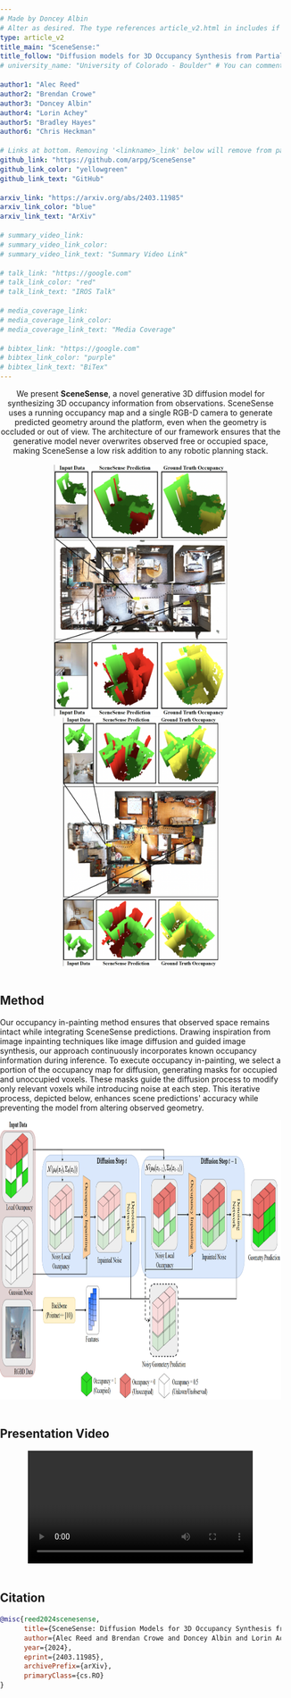 ```yaml
---
# Made by Doncey Albin
# Alter as desired. The type references article_v2.html in includes if there are things you want to change.
type: article_v2
title_main: "SceneSense:"
title_follow: "Diffusion models for 3D Occupancy Synthesis from Partial Observation"
# university_name: "University of Colorado - Boulder" # You can comment this out if you dont like it.

author1: "Alec Reed"
author2: "Brendan Crowe"
author3: "Doncey Albin"
author4: "Lorin Achey"
author5: "Bradley Hayes"
author6: "Chris Heckman"

# Links at bottom. Removing '<linkname>_link' below will remove from page.
github_link: "https://github.com/arpg/SceneSense"
github_link_color: "yellowgreen"
github_link_text: "GitHub"

arxiv_link: "https://arxiv.org/abs/2403.11985"
arxiv_link_color: "blue"
arxiv_link_text: "ArXiv"

# summary_video_link:
# summary_video_link_color:
# summary_video_link_text: "Summary Video Link"

# talk_link: "https://google.com"
# talk_link_color: "red"
# talk_link_text: "IROS Talk"

# media_coverage_link:
# media_coverage_link_color:
# media_coverage_link_text: "Media Coverage"

# bibtex_link: "https://google.com"
# bibtex_link_color: "purple"
# bibtex_link_text: "BiTex"
---
```


<!-- CSS for the cube (voxel) container below -->
<style>
    body {
        margin: 0;
        padding: 0;
        position: relative;
        overflow: auto;
    }
    #cube-container {
        position: fixed;
        top: 0;
        left: 0;
        width: 100%;
        height: 100%;
        z-index: -1;
        perspective: 1000px;
        pointer-events: none; /* Ensure the container doesn't block interaction */
    }
    .cube {
        position: absolute;
        transform-style: preserve-3d;
    }
    .cube-face {
        position: absolute;
        width: 100%;
        height: 100%;
        opacity: 0.8;
        border: 1px solid black; /* Add black border to each face */
    }
</style>

<!-- This is the js script that generates random 3D cubes (voxels) in the background -->
<script>
    // Gen a rand int bw min and max (inclusive)
    function getRandomInt(min, max) {
        return Math.floor(Math.random() * (max - min + 1)) + min;
    }

    // Gen rand color
    function getRandomColor() {
        var colors = ['#FF0000', '#00FF00', '#FFFFFF']; // Red, Green, White, for different occupancies
        return colors[Math.floor(Math.random() * colors.length)];
    }

    // Draw cube at a random position on the sides of the page
    function drawRandomCube() {
        var cube = document.createElement('div');
        cube.classList.add('cube');
        var cubeSize = 20 + 30 * Math.random(); // Random size between 20 and 50px

        // Set cube size and random rotation
        cube.style.width = cubeSize + 'px';
        cube.style.height = cubeSize + 'px';
        cube.style.transform = 'rotateX(' + getRandomInt(-180, 180) + 'deg) rotateY(' + getRandomInt(-180, 180) + 'deg)';

        var cubeColor = getRandomColor();

        // Create cube faces
        var faces = ['front', 'back', 'left', 'right', 'top', 'bottom'];
        faces.forEach(function (face) {
            var faceElement = document.createElement('div');
            faceElement.classList.add('cube-face');
            faceElement.style.backgroundColor = cubeColor;

            switch (face) {
                case 'front':
                    faceElement.style.transform = 'translateZ(' + (cubeSize / 2) + 'px)';
                    break;
                case 'back':
                    faceElement.style.transform = 'rotateY(180deg) translateZ(' + (cubeSize / 2) + 'px)';
                    break;
                case 'left':
                    faceElement.style.transform = 'rotateY(-90deg) translateZ(' + (cubeSize / 2) + 'px)';
                    break;
                case 'right':
                    faceElement.style.transform = 'rotateY(90deg) translateZ(' + (cubeSize / 2) + 'px)';
                    break;
                case 'top':
                    faceElement.style.transform = 'rotateX(90deg) translateZ(' + (cubeSize / 2) + 'px)';
                    break;
                case 'bottom':
                    faceElement.style.transform = 'rotateX(-90deg) translateZ(' + (cubeSize / 2) + 'px)';
                    break;
            }

            cube.appendChild(faceElement);
        });

        // Randomly place the cube on the sides of the window borders
        var side = Math.random() < 0.5 ? 'left' : 'right';
        var x = side === 'left' ? getRandomInt(0, 0.1 * window.innerWidth - cubeSize) : getRandomInt(0.9 * window.innerWidth, window.innerWidth - cubeSize);
        var y = getRandomInt(0, window.innerHeight - cubeSize);

        cube.style.left = x + 'px';
        cube.style.top = y + 'px';

        document.getElementById('cube-container').appendChild(cube);
    }

    // Create cube container
    var cubeContainer = document.createElement('div');
    cubeContainer.id = 'cube-container';
    document.body.appendChild(cubeContainer);

    // Using the function above, draw 10 random 3D cubes on the page
    for (var i = 0; i < 10; i++) {
        drawRandomCube();
    }
</script>

<div style="text-align: center;">
    We present <b>SceneSense</b>, a novel generative 3D diffusion model for synthesizing 3D occupancy information from observations. SceneSense uses a running occupancy map and a single RGB-D camera to generate predicted geometry around the platform, even when the geometry is occluded or out of view. The architecture of our framework ensures that the generative model never overwrites observed free or occupied space, making SceneSense a low risk addition to any robotic planning stack.
</div>

<br>

<div style="overflow: auto; text-align: center;">
    <img src="/img/scenesense/example_results_h1.png" alt="Photo example results" style="display: inline-block; margin-right: 50;" height="450">
    <img src="/img/scenesense/example_results_h2.png" alt="Photo example results" style="display: inline-block; margin-left: auto;" height="445">
</div>

<br>

## Method

Our occupancy in-painting method ensures that observed space remains intact while integrating SceneSense predictions. Drawing inspiration from image inpainting techniques like image diffusion and guided image synthesis, our approach continuously incorporates known occupancy information during inference. To execute occupancy in-painting, we select a portion of the occupancy map for diffusion, generating masks for occupied and unoccupied voxels. These masks guide the diffusion process to modify only relevant voxels while introducing noise at each step. This iterative process, depicted below, enhances scene predictions' accuracy while preventing the model from altering observed geometry.

<div style="overflow: auto; text-align: center;">
    <img src="/img/scenesense/framework.png" alt="SceneSense Framework" style="margin-right: auto; margin-left: auto;" height="500">
</div>

<br>

## Presentation Video

<div style="text-align:center;">
  <video width="80%" controls>
    <source src="/video/scenesense/iros_video.mp4" type="video/mp4">
    Your browser does not support the video tag.
  </video>
</div>

<br>

## Citation

```bib
@misc{reed2024scenesense,
      title={SceneSense: Diffusion Models for 3D Occupancy Synthesis from Partial Observation}, 
      author={Alec Reed and Brendan Crowe and Doncey Albin and Lorin Achey and Bradley Hayes and Christoffer Heckman},
      year={2024},
      eprint={2403.11985},
      archivePrefix={arXiv},
      primaryClass={cs.RO}
}
```

<!-- For styling above Bibtex -->
<link rel="stylesheet" href="https://cdnjs.cloudflare.com/ajax/libs/prism/1.19.0/themes/prism-okaidia.min.css"
      integrity="sha512-pGi87NmT0VeSbmZBK40y3wF4H2DlpCYc5lrO/3F/RPhnwn262NReW3jFtG2iZWhbpoWT5MDzBzawpOri+jcUTw==" crossorigin="anonymous" />

<script src="https://cdnjs.cloudflare.com/ajax/libs/prism/1.19.0/prism.min.js"
        integrity="sha512-9ndS8HgVHWQq2A/kpIxygbIZQ7oljc9/AvoEv8SQDy192nAuCGSdk7OdAfCZLDkbRJLZMsrV0NXycMSLLNTWCw==" crossorigin="anonymous">
</script>

<script src="https://cdnjs.cloudflare.com/ajax/libs/prism/1.19.0/plugins/autolinker/prism-autolinker.min.js"
        integrity="sha512-/uypNVmpEQdCQLYz3mq7J2HPBpHkkg23FV4i7/WSUyEuTJrWJ2uZ3gXx1IBPUyB3qbIAY+AODbanXLkIar0NBQ==" crossorigin="anonymous">
</script>

<script src="https://cdn.jsdelivr.net/npm/prismjs-bibtex@2.1.0/prism-bibtex.js"
        integrity="sha256-A5GMUmGHpY8mVpfcaRLQFeHtmdjZLumKBOMpf81FXX0="
        crossorigin="anonymous" referrerpolicy="no-referrer">
</script>